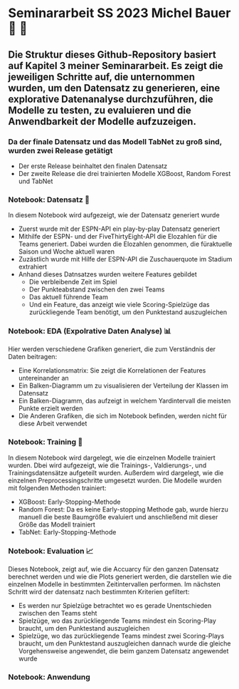 # Seminararbeit SS 2023 Michel Bauer 📖	🏈
## Die Struktur dieses Github-Repository basiert auf Kapitel 3 meiner Seminararbeit. Es zeigt die jeweiligen Schritte auf, die unternommen wurden, um den Datensatz zu generieren, eine explorative Datenanalyse durchzuführen, die Modelle zu testen, zu evaluieren und die Anwendbarkeit der Modelle aufzuzeigen.

### Da der finale Datensatz und das Modell TabNet zu groß sind, wurden zwei Release getätigt
- Der erste Release beinhaltet den finalen Datensatz
- Der zweite Release die drei trainierten Modelle XGBoost, Random Forest und TabNet

### Notebook: Datensatz 💾
In diesem Notebook wird aufgezeigt, wie der Datensatz generiert wurde
- Zuerst wurde mit der ESPN-API ein play-by-play Datensatz generiert
- Mithilfe der ESPN- und der FiveThirtyEight-API die Elozahlen für die Teams generiert. Dabei wurden die Elozahlen genommen, die füraktuelle Saison und Woche aktuell waren
- Zuzästlich wurde mit Hilfe der ESPN-API die Zuschauerquote im Stadium extrahiert
- Anhand dieses Datnsatzes wurden weitere Features gebildet
    - Die verbleibende Zeit im Spiel
    - Der Punkteabstand zwischen den zwei Teams
    - Das aktuell führende Team
    - Und ein Feature, das anzeigt wie viele Scoring-Spielzüge das zurückliegende Team benötigt, um den Punktestand auszugleichen

### Notebook: EDA (Expolrative Daten Analyse) 📊
Hier werden verschiedene Grafiken generiert, die zum Verständnis der Daten beitragen:
- Eine Korrelationsmatrix: Sie zeigt die Korrelationen der Features untereinander an
- Ein Balken-Diagramm um zu visualisieren der Verteilung der Klassen im Datensatz
- Ein Balken-Diagramm, das aufzeigt in welchem Yardintervall die meisten Punkte erzielt werden
- Die Anderen Grafiken, die sich im Notebook befinden, werden nicht für diese Arbeit verwendet

 ### Notebook: Training 🧠
 In diesem Notebook wird dargelegt, wie die einzelnen Modelle trainiert wurden. Dbei wird aufgezeigt, wie die Trainings-, Valdierungs-, und Trainingsdatensätze aufgeteilt wurden. Außerdem wird dargelegt, wie die einzelnen Preprocessingschritte umgesetzt wurden. Die Modelle wurden mit folgenden Methoden trainiert:
 - XGBoost: Early-Stopping-Methode
 - Random Forest: Da es keine Early-stopping Methode gab, wurde hierzu manuell die beste Baumgröße evaluiert und anschließend mit dieser Größe das Modell trainiert
 - TabNet: Early-Stopping-Methode

### Notebook: Evaluation 📈
Dieses Notebook, zeigt auf, wie die Accuarcy für den ganzen Datensatz berechnet werden und wie die Plots generiert werden, die darstellen wie die einzelnen Modelle in bestimmten Zeitintervallen performen. Im nächsten Schritt wird der datensatz nach bestimmten Kriterien gefiltert:
- Es werden nur Spielzüge betrachtet wo es gerade Unentschieden zwischen den Teams steht
- Spielzüge, wo das zurückliegende Teams mindest ein Scoring-Play braucht, um den Punktestand auszugleichen
- Spielzüge, wo das zurückliegende Teams mindest zwei Scoring-Plays braucht, um den Punktestand auszugleichen
dannach wurde die gleiche Vorgehensweise angewendet, die beim ganzem Datensatz angewendet wurde

### Notebook: Anwendung

